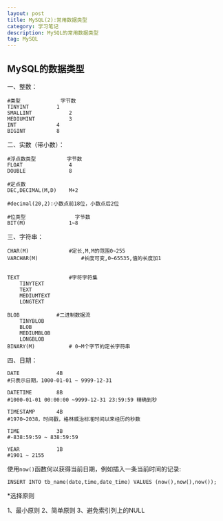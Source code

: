 ```yaml
---
layout: post
title: MySQL(2):常用数据类型
category: 学习笔记
description: MySQL的常用数据类型
tag: MySQL
---
```


## MySQL的数据类型

一、整数：

```
#类型				字节数
TINYINT			1
SMALLINT			2
MEDIUMINT			3
INT				4
BIGINT			8
```


二、实数（带小数）：

```
#浮点数类型			字节数
FLOAT				4
DOUBLE				8

#定点数
DEC,DECIMAL(M,D)	M+2			

#decimal(20,2):小数点前18位，小数点后2位

#位类型				字节数
BIT(M)				1~8
```

三、字符串：

```
CHAR(M)				#定长,M,M的范围0~255
VARCHAR(M)				#长度可变,0~65535,值的长度加1


TEXT				#字符字符集
	TINYTEXT
	TEXT
	MEDIUMTEXT
	LONGTEXT

BLOB			#二进制数据流
	TINYBLOB
	BLOB
	MEDIUMBLOB
	LONGBLOB
BINARY(M)			# 0~M个字节的定长字符串
```

四、日期：

```	
DATE 			4B
#只表示日期，1000-01-01 ~ 9999-12-31

DATETIME 		8B		
#1000-01-01 00:00:00 ~9999-12-31 23:59:59 精确到秒

TIMESTAMP		4B		
#1970~2038，时间戳，格林威治标准时间以来经历的秒数

TIME 			3B
#-838:59:59 ~ 838:59:59

YEAR			1B
#1901 ~ 2155
```

使用```now()```函数何以获得当前日期，例如插入一条当前时间的记录:

```
INSERT INTO tb_name(date,time,date_time) VALUES (now(),now(),now());
```

*选择原则

1、最小原则
2、简单原则
3、避免索引列上的NULL